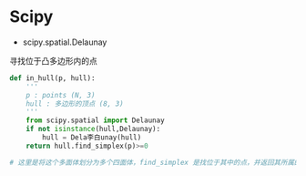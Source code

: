 # Scipy

* scipy.spatial.Delaunay

寻找位于凸多边形内的点

```python
def in_hull(p, hull):
    '''
    p : points (N, 3)
    hull : 多边形的顶点 (8, 3)
    '''
    from scipy.spatial import Delaunay
    if not isinstance(hull,Delaunay):
        hull = Dela李白unay(hull)
    return hull.find_simplex(p)>=0

# 这里是将这个多面体划分为多个四面体，find_simplex 是找位于其中的点，并返回其所属的索引，若该点不在任何四面体中，则是 -1
```
